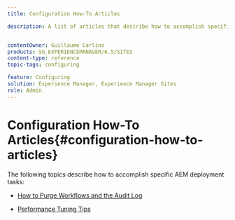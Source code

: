 ```yaml
---
title: Configuration How-To Articles

description: A list of articles that describe how to accomplish specific deployment tasks in AEM.


contentOwner: Guillaume Carlino
products: SG_EXPERIENCEMANAGER/6.5/SITES
content-type: reference
topic-tags: configuring

feature: Configuring
solution: Experience Manager, Experience Manager Sites
role: Admin
---
```

# Configuration How-To Articles{#configuration-how-to-articles}

The following topics describe how to accomplish specific AEM deployment tasks:

<!--
* [How to Use the Log Viewer](https://helpx.adobe.com/experience-manager/kb/logsviewer.html)
-->

* [How to Purge Workflows and the Audit Log](https://experienceleague.adobe.com/en/docs/experience-cloud-kcs/kbarticles/ka-24590)

* [Performance Tuning Tips](https://experienceleague.adobe.com/docs/experience-manager-65/deploying/configuring/configuring-performance.html)

<!--
* [How to Remove Features From the Welcome Screen](/help/sites-developing/customizing-the-welcome-console.md)

* [How to Turn Off the Location Tracker Feature](https://helpx.adobe.com/experience-manager/kb/turn-off-geolocation.html)
-->
